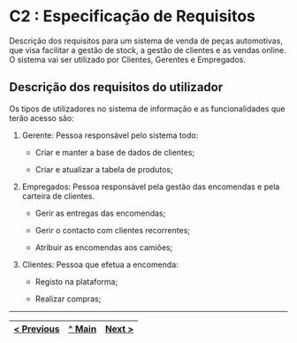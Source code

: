 # C2 : Especificação de Requisitos

Descrição dos requisitos para um sistema de venda de peças automotivas, que visa facilitar a gestão de stock, a gestão de clientes e as vendas online. O sistema vai ser utilizado por Clientes, Gerentes e Empregados.

## **Descrição dos requisitos do utilizador**

Os  tipos de utilizadores no sistema de informação e as funcionalidades que terão acesso são:

1. Gerente: Pessoa responsável pelo sistema todo:

   - Criar e manter a base de dados de clientes;

   - Criar e atualizar a tabela de produtos;
  
    
2. Empregados: Pessoa responsável pela gestão das encomendas e pela carteira de clientes.

   - Gerir as entregas das encomendas;

   - Gerir o contacto com clientes recorrentes;

   - Atribuir as encomendas aos camiões;

3. Clientes: Pessoa que efetua a encomenda:

   - Registo na plataforma;

   - Realizar compras;


---
   
[< Previous](rei01.md) | [^ Main](rei00.md) | [Next >](rei03.md)
:--- | :---: | ---: 
